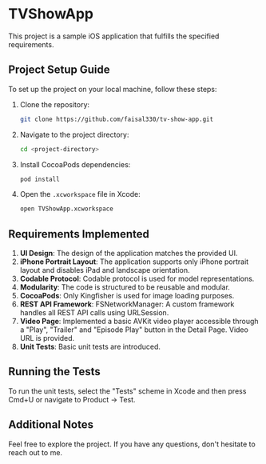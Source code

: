 # TVShowApp

This project is a sample iOS application that fulfills the specified requirements.

## Project Setup Guide

To set up the project on your local machine, follow these steps:

1. Clone the repository:
   ```bash
   git clone https://github.com/faisal330/tv-show-app.git
   ```

2. Navigate to the project directory:
   ```bash
   cd <project-directory>
   ```

3. Install CocoaPods dependencies:
   ```bash
   pod install
   ```

4. Open the `.xcworkspace` file in Xcode:
   ```bash
   open TVShowApp.xcworkspace
   ```

## Requirements Implemented

1. **UI Design**: The design of the application matches the provided UI.
2. **iPhone Portrait Layout**: The application supports only iPhone portrait layout and disables iPad and landscape orientation.
3. **Codable Protocol**: Codable protocol is used for model representations.
4. **Modularity**: The code is structured to be reusable and modular.
5. **CocoaPods**: Only Kingfisher is used for image loading purposes.
6. **REST API Framework**: FSNetworkManager: A custom framework handles all REST API calls using URLSession.
7. **Video Page**: Implemented a basic AVKit video player accessible through a "Play", "Trailer" and "Episode Play" button in the Detail Page. Video URL is provided.
8. **Unit Tests**: Basic unit tests are introduced.

## Running the Tests

To run the unit tests, select the "Tests" scheme in Xcode and then press Cmd+U or navigate to Product -> Test.

## Additional Notes

Feel free to explore the project. If you have any questions, don't hesitate to reach out to me.
